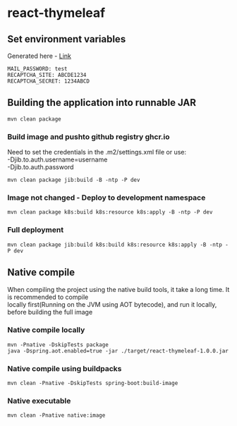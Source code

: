 # react-thymeleaf

## Set environment variables
Generated here - [Link](https://myaccount.google.com/apppasswords)
```
MAIL_PASSWORD: test
RECAPTCHA_SITE: ABCDE1234
RECAPTCHA_SECRET: 1234ABCD
```

## Building the application into runnable JAR
```
mvn clean package
```
### Build image and pushto github registry ghcr.io 
Need to set the credentials in the .m2/settings.xml file 
or use:  
-Djib.to.auth.username=username  
-Djib.to.auth.password  

```
mvn clean package jib:build -B -ntp -P dev
```
### Image not changed - Deploy to development namespace
```
mvn clean package k8s:build k8s:resource k8s:apply -B -ntp -P dev
```
### Full deployment
```
mvn clean package jib:build k8s:build k8s:resource k8s:apply -B -ntp -P dev
```
## Native compile 
When compiling the project using the native build tools, it take a long time. It is recommended to compile  
locally first(Running on the JVM using AOT bytecode), and  run it locally, before building the full image 

### Native compile locally 
```
mvn -Pnative -DskipTests package
java -Dspring.aot.enabled=true -jar ./target/react-thymeleaf-1.0.0.jar
```

### Native compile using buildpacks 
```
mvn clean -Pnative -DskipTests spring-boot:build-image
```
### Native executable 
```
mvn clean -Pnative native:image 
```
